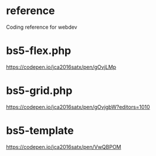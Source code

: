 # reference
Coding reference for webdev

# bs5-flex.php
https://codepen.io/jca2016satx/pen/gOvjLMp

# bs5-grid.php
https://codepen.io/jca2016satx/pen/gOvjgbW?editors=1010

# bs5-template
https://codepen.io/jca2016satx/pen/VwQBPOM
